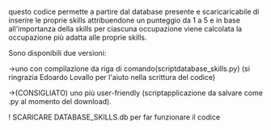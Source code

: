 questo codice permette a partire dal database presente e scaricaricabile di inserire le proprie skills attribuendone un punteggio da 1 a 5 e in base all'importanza della skills per ciascuna occupazione
viene calcolata la occupazione più adatta alle proprie skills. 

Sono disponibili due versioni: 

->uno con compilazione da riga di comando(scriptdatabase_skills.py) (si ringrazia Edoardo Lovallo per l'aiuto nella scrittura del codice)

->(CONSIGLIATO) uno più user-friendly  (scriptapplicazione da salvare come .py al momento del download). 

! SCARICARE DATABASE_SKILLS.db per far funzionare il codice
